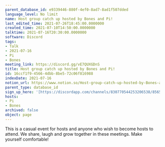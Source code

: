 ```yaml
---
parent_database_id: e9339446-880f-4ef0-8ad7-8ad1f507dded
language_level: No limit
name: Host group catch up hosted by Bones and Pi!
last_edited_time: 2021-07-26T18:45:00.0000000
created_time: 2021-07-10T14:50:00.0000000
talktime: 2021-07-16T20:30:00.0000000
software: Discord
tags:
- Talk
- 2021-07-16
- Pi
- Bones
meeting_link: https://discord.gg/vE7QUXGDnS
title: Host group catch up hosted by Bones and Pi!
id: 16ccf1f9-4566-4dbb-8be5-72c06f816988
indexDate: 2021-07-16
notion_url: https://www.notion.so/Host-group-catch-up-hosted-by-Bones-and-Pi-16ccf1f945664dbb8be572c06f816988
parent_type: database_id
sign_up_here: '[https://discordapp.com/channels/830770544253206538/856580095464046620/863309109738078228](https://discordapp.com/channels/830770544253206538/856580095464046620/863309109738078228)'
hosts:
- Pi
- Bones
archived: false
object: page
---
```


This is a casual event for hosts and anyone who wish to become hosts to attend.  We share, laugh and grow together in these meetings.  Make yourself comfortable!






